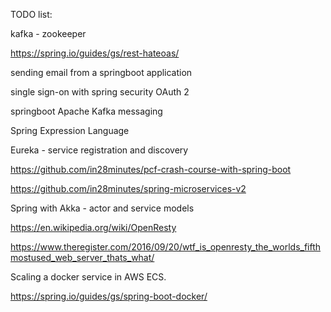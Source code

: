 TODO list:

kafka - zookeeper

https://spring.io/guides/gs/rest-hateoas/

sending email from a springboot application

single sign-on with spring security OAuth 2

springboot Apache Kafka messaging

Spring Expression Language

Eureka - service registration and discovery

https://github.com/in28minutes/pcf-crash-course-with-spring-boot

https://github.com/in28minutes/spring-microservices-v2

Spring with Akka - actor and service models

https://en.wikipedia.org/wiki/OpenResty

https://www.theregister.com/2016/09/20/wtf_is_openresty_the_worlds_fifthmostused_web_server_thats_what/

Scaling a docker service in AWS ECS.

https://spring.io/guides/gs/spring-boot-docker/
